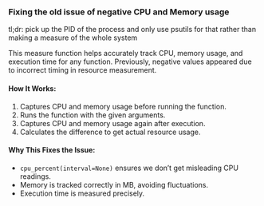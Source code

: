 ### Fixing the old issue of negative CPU and Memory usage
tl;dr: pick up the PID of the process and only use psutils for that rather than making a measure of the whole system

This measure function helps accurately track CPU, memory usage, and execution time for any function. Previously, negative values appeared due to incorrect timing in resource measurement. 

#### **How It Works:**  
1. Captures CPU and memory usage before running the function.  
2. Runs the function with the given arguments.  
3. Captures CPU and memory usage again after execution.  
4. Calculates the difference to get actual resource usage.  

#### **Why This Fixes the Issue:**  
- `cpu_percent(interval=None)` ensures we don’t get misleading CPU readings.  
- Memory is tracked correctly in MB, avoiding fluctuations.  
- Execution time is measured precisely.  


